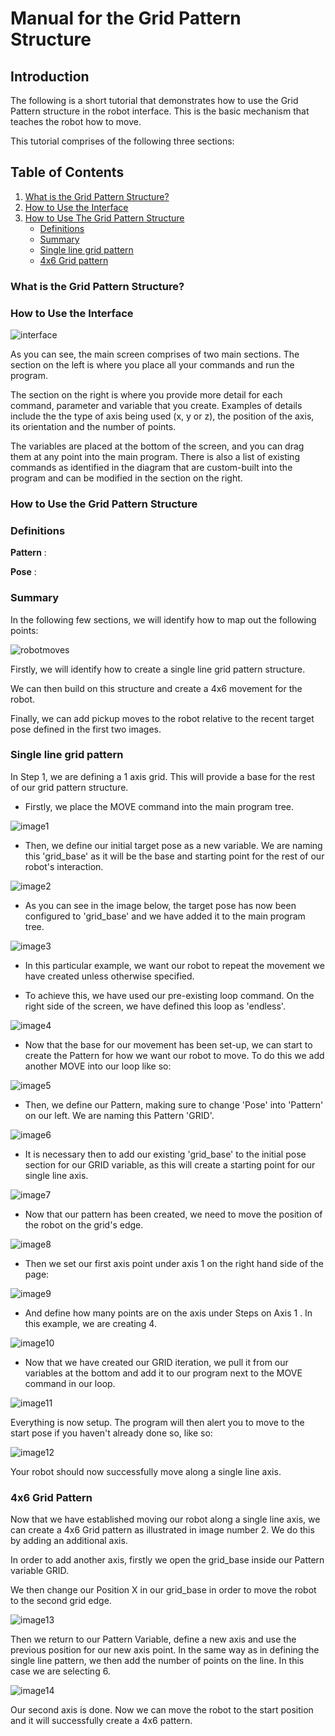 # Manual for the Grid Pattern Structure

## Introduction

The following is a short tutorial that demonstrates how to use the Grid Pattern structure in the robot interface. This is the basic mechanism that teaches the robot how to move.

This tutorial comprises of the following three sections:

## Table of Contents
1. [What is the Grid Pattern Structure?](#what-is-the-grid-pattern-structure)
2. [How to Use the Interface](#how-to-use-the-interface)
3. [How to Use The Grid Pattern Structure](#how-to-use-the-grid-pattern-structure)
    - [Definitions](#definitions)
    - [Summary](#summary)
    - [Single line grid pattern](#single-line-grid-pattern)
    - [4x6 Grid pattern](#4x6-grid-pattern)
    

### What is the Grid Pattern Structure?


### How to Use the Interface

![interface](images/interface-diagram.png)

As you can see, the main screen comprises of two main sections. The section on the left is where you place all your commands and run the program.

The section on the right is where you provide more detail for each command, parameter and variable that you create. Examples of details include the the type of axis being used (x, y or z), the position of the axis, its orientation and the number of points.

The variables are placed at the bottom of the screen, and you can drag them at any point into the main program. There is also a list of existing commands as identified in the diagram that are custom-built into the program and can be modified in the section on the right.

### How to Use the Grid Pattern Structure

### Definitions

**Pattern** : 

**Pose** :

### Summary

In the following few sections, we will identify how to map out the following points:

![robotmoves](images/robot-moves.png)

Firstly, we will identify how to create a single line grid pattern structure.

We can then build on this structure and create a 4x6 movement for the robot.

Finally, we can add pickup moves to the robot relative to the recent target pose defined in the first two images.

### Single line grid pattern


In Step 1, we are defining a 1 axis grid. This will provide a base for the rest of our grid pattern structure.

- Firstly, we place the MOVE command into the main program tree. 

![image1](images/image-1.png)

- Then, we define our initial target pose as a new variable. We are naming this 'grid_base' as it will be the base and starting point for the rest of our robot's interaction. 

![image2](images/image-2.png)

- As you can see in the image below, the target pose has now been configured to 'grid_base' and we have added it to the main program tree.

![image3](images/image-3.png)

- In this particular example, we want our robot to repeat the movement we have created unless otherwise specified.

- To achieve this, we have used our pre-existing loop command. On the right side of the screen, we have defined this loop as 'endless'.

![image4](images/image-4.png)

- Now that the base for our movement has been set-up, we can start to create the Pattern for how we want our robot to move. To do this we add another MOVE into our loop like so:

![image5](images/image-5.png)

- Then, we define our Pattern, making sure to change 'Pose' into 'Pattern' on our left. We are naming this Pattern 'GRID'.

![image6](images/image-6.png)

- It is necessary then to add our existing 'grid_base' to the initial pose section for our GRID variable, as this will create a starting point for our single line axis.

![image7](images/image-7.png)

- Now that our pattern has been created, we need to move the position of the robot on the grid's edge.

![image8](images/image-8.png)

- Then we set our first axis point under axis 1 on the right hand side of the page:

![image9](images/image-9.png)

- And define how many points are on the axis under Steps on Axis 1 . In this example, we are creating 4.

![image10](images/image-10.png)

- Now that we have created our GRID iteration, we pull it from our variables at the bottom and add it to our program next to the MOVE command in our loop.

![image11](images/image-11.png)

Everything is now setup. The program will then alert you to move to the start pose if you haven't already done so, like so:

![image12](images/image-12.png)

Your robot should now successfully move along a single line axis.

### 4x6 Grid Pattern

Now that we have established moving our robot along a single line axis, we can create a 4x6 Grid pattern as illustrated in image number 2. We do this by adding an additional axis.

In order to add another axis, firstly we open the grid_base inside our Pattern variable GRID. 

We then change our Position X in our grid_base in order to move the robot to the second grid edge.

![image13](images/image-13.png)

Then we return to our Pattern Variable, define a new axis and use the previous position for our new axis point. In the same way as in defining the single line pattern, we then add the number of points on the line. In this case we are selecting 6.

![image14](images/image-14.png)

Our second axis is done. Now we can move the robot to the start position and it will successfully create a 4x6 pattern.



























